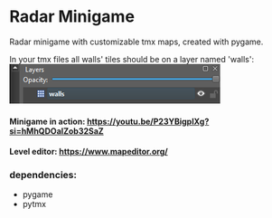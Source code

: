 # Radar Minigame

Radar minigame with customizable tmx maps, created with pygame. 

In your tmx files all walls' tiles should be on a layer named 'walls':
![walls_layer](https://github.com/RUD0MIR/radar-minigame/blob/main/walls%20layer.png)

#### Minigame in action: https://youtu.be/P23YBigpIXg?si=hMhQDOaIZob32SaZ

#### Level editor: https://www.mapeditor.org/

### dependencies:
- pygame
- pytmx
